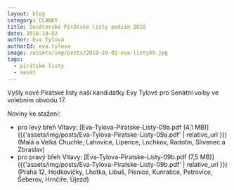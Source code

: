 ```yaml
---
layout: blog
category: CLANKY
title: Senátorské Pirátské listy podzim 2018
date: 2018-10-02
author: Eva Tylová
authorId: eva.tylova
image: /assets/img/posts/2018-10-02-eva-listy09.jpg
tags:
  - pirátské listy
  - senát
---
```


Vyšly nové Pirátské listy naší kandidátky Evy Tylové pro Senátní volby ve volebním obvodu 17.

Noviny ke stažení:
* pro levý břeh Vltavy: [Eva-Tylova-Piratske-Listy-09a.pdf (4,1 MB)]({{'assets/img/posts/Eva-Tylova-Piratske-Listy-09a.pdf' | relative_url }})<br/>
  (Malá a Velká Chuchle, Lahovice, Lipence, Lochkov, Radotín, Slivenec a Zbraslav)
* pro pravý břeh Vltavy: [Eva-Tylova-Piratske-Listy-09b.pdf (7,5 MB)]({{'assets/img/posts/Eva-Tylova-Piratske-Listy-09b.pdf' | relative_url }})<br/>
  (Praha 12, Hodkovičky, Lhotka, Libuš, Písnice, Kunratice, Petrovice, Šeberov, Hrnčíře, Újezd)
